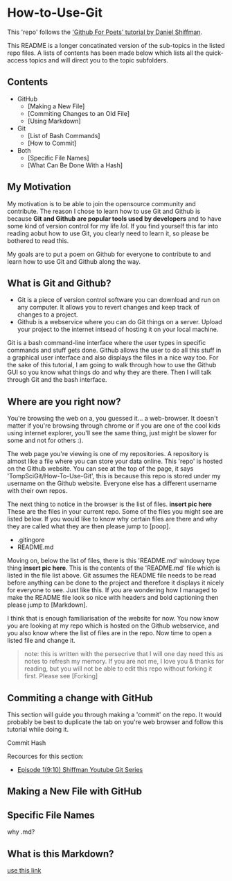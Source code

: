 # How-to-Use-Git
This 'repo' follows the ['Github For Poets' tutorial by Daniel Shiffman](https://www.youtube.com/playlist?list=PLRqwX-V7Uu6ZF9C0YMKuns9sLDzK6zoiV).

This README is a longer concatinated version of the sub-topics in the listed repo files. A lists of contents has been made below which lists all the quick-access topics and will direct you to the topic subfolders.

## Contents
* GitHub
  * [Making a New File]
  * [Commiting Changes to an Old File]
  * [Using Markdown]
* Git
  * [List of Bash Commands]
  * [How to Commit]
* Both
  * [Specific File Names] 
  * [What Can Be Done With a Hash]

## My Motivation 
My motivation is to be able to join the opensource community and contribute.  The reason I chose to learn how to use Git and Github is because **Git and Github are popular tools used by developers** and to have some kind of version control for my life *lol*.  If you find yourself this far into reading aobut how to use Git, you clearly need to learn it, so please be bothered to read this.

My goals are to put a poem on Github for everyone to contribute to and learn how to use Git and Github along the way.

## What is Git and Github?
* Git is a piece of version control software you can download and run on any computer. It allows you to revert changes and keep track of changes to a project. 
* Github is a webservice where you can do Git things on a server. Upload your project to the internet intsead of hosting it on your local machine.

Git is a bash command-line interface where the user types in specific commands and stuff gets done. Github allows the user to do all this stuff in a graphical user interface and also displays the files in a nice way too. For the sake of this tutorial, I am going to walk through how to use the Github GUI so you know what things do and why they are there. Then I will talk through Git and the bash interface.

## Where are you right now?
You're browsing the web on a, you guessed it... a web-browser.  It doesn't matter if you're browsing through chrome or if you are one of the cool kids using internet explorer, you'll see the same thing, just might be slower for some and not for others :).

The web page you're viewing is one of my repositories. A repository is almost like a file where you can store your data online. This 'repo' is hosted on the Github website. You can see at the top of the page, it says 'TompSciGit/How-To-Use-Git', this is because this repo is stored under my username on the Github website. Everyone else has a different username with their own repos.

The next thing to notice in the browser is the list of files. **insert pic here** These are the files in your current repo. Some of the files you might see are listed below. If you would like to know why certain files are there and why they are called what they are then please jump to [poop].
* .gitingore
* README.md

Moving on, below the list of files, there is this 'README.md' windowy type thing **insert pic here**. This is the contents of the 'README.md' file which is listed in the file list above. Git assumes the README file needs to be read before anything can be done to the project and therefore it displays it nicely for everyone to see. Just like this. If you are wondering how I managed to make the README file look so nice with headers and bold captioning then please jump to [Markdown].

I think that is enough familiarisation of the website for now. You now know you are looking at my repo which is hosted on the Github webservice, and you also know where the list of files are in the repo. Now time to open a listed file and change it. 
> note: this is written with the persecrive that I will one day need this as notes to refresh my  memory. If you are not me, I love you & thanks for reading, but you will not be able to edit this repo without forking it first. Please see [Forking]

## Commiting a change with GitHub 
This section will guide you through making a 'commit' on the repo. It would probably be best to duplicate the tab on you're web browser and follow this tutorial while doing it.

Commit Hash

Recources for this section:
* [Episode 1(9:10) Shiffman Youtube Git Series](https://www.youtube.com/playlist?list=PLRqwX-V7Uu6ZF9C0YMKuns9sLDzK6zoiV)

## Making a New File with GitHub


## Specific File Names
why .md?

## What is this Markdown?
[use this link](https://guides.github.com/features/mastering-markdown/)

